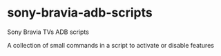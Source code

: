 # sony-bravia-adb-scripts
Sony Bravia TVs ADB scripts

A collection of small commands in a script to activate or disable features
